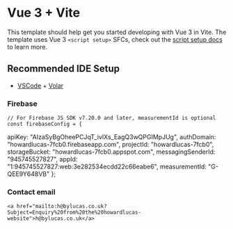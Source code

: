 # Vue 3 + Vite

This template should help get you started developing with Vue 3 in Vite. The template uses Vue 3 `<script setup>` SFCs, check out the [script setup docs](https://v3.vuejs.org/api/sfc-script-setup.html#sfc-script-setup) to learn more.

## Recommended IDE Setup

- [VSCode](https://code.visualstudio.com/) + [Volar](https://marketplace.visualstudio.com/items?itemName=johnsoncodehk.volar)

### Firebase

	// For Firebase JS SDK v7.20.0 and later, measurementId is optional
	const firebaseConfig = {
  apiKey: "AIzaSyBgOheePCJqT_ivlXs_EagQ3wQPGIMpJUg",
  authDomain: "howardlucas-7fcb0.firebaseapp.com",
  projectId: "howardlucas-7fcb0",
  storageBucket: "howardlucas-7fcb0.appspot.com",
  messagingSenderId: "945745527827",
  appId: "1:945745527827:web:3e282534ecdd22c66eabe6",
  measurementId: "G-QEE9Y648VB"
	};

  ### Contact email

    <a href="mailto:h@bylucas.co.uk?Subject=Enquiry%20from%20the%20howardlucas-website">h@bylucas.co.uk</a>
